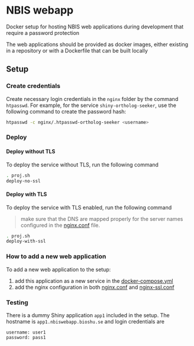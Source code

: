 # NBIS webapp

Docker setup for hosting NBIS web applications during development that require a password protection

The web applications should be provided as docker images, either existing in a repository or with a Dockerfile that can be built locally

## Setup

### Create credentials

Create necessary login credentials in the `nginx` folder by the command `htpasswd`. For example, for the service `shiny-ortholog-seeker`, use the following command to create the password hash:

```sh
htpasswd -c nginx/.htpasswd-ortholog-seeker <username>
```

### Deploy

#### Deploy without TLS

To deploy the service without TLS, run the following command

```sh
. proj.sh
deploy-no-ssl
```

#### Deploy with TLS

To deploy the service with TLS enabled, run the following command
> make sure that the DNS are mapped properly for the server names configured in the [nginx.conf](./nginx/nginx.conf) file.

```sh
. proj.sh
deploy-with-ssl
```

### How to add a new web application

To add a new web application to the setup:

1. add this application as a new service in the [docker-compose.yml](./docker-compose.yml) 
2. add the nginx configuration in both [nginx.conf](./nginx/nginx.conf) and [nginx-ssl.conf](./nginx/nginx-ssl.conf)

### Testing

There is a dummy Shiny application `app1` included in the setup. The hostname is
`app1.nbiswebapp.bioshu.se` and login credentials are

```plaintext
username: user1
password: pass1
```
